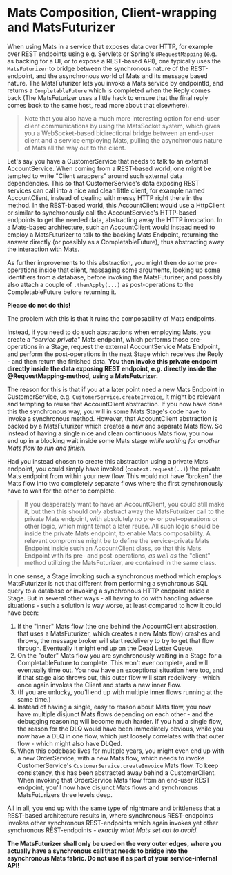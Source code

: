 # Mats Composition, Client-wrapping and MatsFuturizer

When using Mats in a service that exposes data over HTTP, for example over REST endpoints using e.g. Servlets or
Spring's `@RequestMapping` (e.g. as backing for a UI, or to expose a REST-based API), one typically uses
the `MatsFuturizer` to bridge between the synchronous nature of the REST-endpoint, and the asynchronous world of Mats
and its message based nature. The MatsFuturizer lets you invoke a Mats service by endpointId, and returns
a `CompletableFuture` which is completed when the Reply comes back (The MatsFuturizer uses a little hack to ensure that
the final reply comes back to the same host, read more about that elsewhere).

> Note that you also have a much more interesting option for end-user client communications by using the MatsSocket
> system, which gives you a WebSocket-based bidirectional bridge between an end-user client and a service employing
> Mats, pulling the asynchronous nature of Mats all the way out to the client.

Let's say you have a CustomerService that needs to talk to an external AccountService. When coming from a REST-based
world, one might be tempted to write "Client wrappers" around such external data dependencies. This so that
CustomerService's data exposing REST services can call into a nice and clean little client, for example named
AccountClient, instead of dealing with messy HTTP right there in the method. In the REST-based world, this AccountClient
would use a HttpClient or similar to synchronously call the AccountService's HTTP-based endpoints to get the needed
data, abstracting away the HTTP invocation. In a Mats-based architecture, such an AccountClient would instead need to
employ a MatsFuturizer to talk to the backing Mats Endpoint, returning the answer directly (or possibly as a
CompletableFuture), thus abstracting away the interaction with Mats.

As further improvements to this abstraction, you might then do some pre-operations inside that client, massaging some
arguments, looking up some identifiers from a database, before invoking the MatsFuturizer, and possibly also attach a
couple of `.thenApply(...)` as post-operations to the CompletableFuture before returning it.

**Please do not do this!**

The problem with this is that it ruins the composability of Mats endpoints.

Instead, if you need to do such abstractions when employing Mats, you create a _"service private"_ Mats endpoint, which
performs those pre-operations in a Stage, request the external AccountService Mats Endpoint, and perform the
post-operations in the next Stage which receives the Reply - and then return the finished data. **You then invoke this
private endpoint directly inside the data exposing REST endpoint, e.g. directly inside the @RequestMapping-method, using
a MatsFuturizer.**

The reason for this is that if you at a later point need a new Mats Endpoint in CustomerService,
e.g. `CustomerService.createInvoice`, it might be relevant and tempting to reuse that AccountClient abstraction. If you
now have done this the synchronous way, you will in some Mats Stage's code have to invoke a synchronous method. However,
that AccountClient abstraction is backed by a MatsFuturizer which creates a new and separate Mats flow. So instead of
having a single nice and clean continuous Mats flow, you now end up in a blocking wait inside some Mats stage _while
waiting for another Mats flow to run and finish_.

Had you instead chosen to create this abstraction using a private Mats endpoint, you could simply have invoked
(`context.request(..)`) the private Mats endpoint from within your new flow. This would not have "broken" the Mats flow
into two completely separate flows where the first synchronously have to wait for the other to complete.

> If you desperately want to have an AccountClient, you could still make it, but then this should _only_ abstract away
> the MatsFuturizer call to the private Mats endpoint, with absolutely no pre- or post-operations or other logic, which
> might tempt a later reuse. All such logic should be inside the private Mats endpoint, to enable Mats composability.
> A relevant compromise might be to define the service-private Mats Endpoint inside such an AccountClient class, so
> that this Mats Endpoint with its pre- and post-operations, _as well as_ the "client" method utilizing the
> MatsFuturizer, are contained in the same class.

In one sense, a Stage invoking such a synchronous method which employs MatsFuturizer is not that different from
performing a synchronous SQL query to a database or invoking a synchronous HTTP endpoint inside a Stage. But in several
other ways - all having to do with handling adverse situations - such a solution is way worse, at least compared to how
it could have been:

1. If the "inner" Mats flow (the one behind the AccountClient abstraction, that uses a MatsFuturizer, which creates a
   new Mats flow) crashes and throws, the message broker will start redelivery to try to get that flow through.
   Eventually it might end up on the Dead Letter Queue.
2. On the "outer" Mats flow you are synchronously waiting in a Stage for a CompletableFuture to complete. This won't
   ever complete, and will eventually time out. You now have an exceptional situation here too, and if that stage also
   throws out, this outer flow will start redelivery - which once again invokes the Client and starts a new inner flow.
3. (If you are unlucky, you'll end up with multiple inner flows running at the same time.)
4. Instead of having a single, easy to reason about Mats flow, you now have multiple disjunct Mats flows depending on
   each other - and the debugging reasoning will become much harder. If you had a single flow, the reason for the DLQ
   would have been immediately obvious, while you now have a DLQ in one flow, which just loosely correlates with that
   outer flow - which might also have DLQed.
6. When this codebase lives for multiple years, you might even end up with a new OrderService, with a new Mats flow,
   which needs to invoke CustomerService's `CustomerService.createInvoice` Mats flow. To keep consistency, this has been
   abstracted away behind a CustomerClient. When invoking that OrderService Mats flow from an end-user REST endpoint,
   you'll now have disjunct Mats flows and synchronous MatsFuturizers three levels deep.

All in all, you end up with the same type of nightmare and brittleness that a REST-based architecture results in, where
synchronous REST-endpoints invokes other synchronous REST-endpoints which again invokes yet other synchronous
REST-endpoints - _exactly what Mats set out to avoid_.

**The MatsFuturizer shall only be used on the very outer edges, where you actually have a synchronous call that needs to
bridge into the asynchronous Mats fabric. Do not use it as part of your service-internal API!**